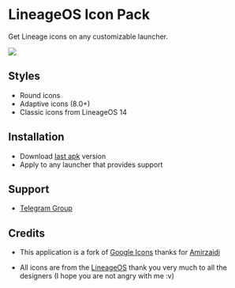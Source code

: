 # LineageOS Icon Pack

Get Lineage icons on any customizable launcher.

![](https://i.imgur.com/1s73Qa6.png)

## Styles
- Round icons
- Adaptive icons (8.0+)
- Classic icons from LineageOS 14

## Installation 
- Download [last apk](https://github.com/WSTxda/Lineage-Icons/releases) version
- Apply to any launcher that provides support

## Support
- [Telegram Group](https://t.me/WSTchat)

## Credits
- This application is a fork of [Google Icons](https://github.com/amirzaidi/GoogleIcons) thanks for [Amirzaidi](https://github.com/amirzaidi)

- All icons are from the [LineageOS](https://lineageos.org) thank you very much to all the designers (I hope you are not angry with me :v)